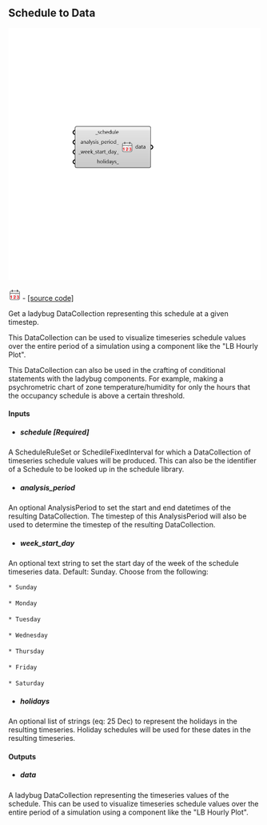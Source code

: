 ## Schedule to Data

![](../../images/components/Schedule_to_Data.png)

![](../../images/icons/Schedule_to_Data.png) - [[source code]](https://github.com/ladybug-tools/honeybee-grasshopper-energy/blob/master/honeybee_grasshopper_energy/src//HB%20Schedule%20to%20Data.py)


Get a ladybug DataCollection representing this schedule at a given timestep. 

This DataCollection can be used to visualize timeseries schedule values over the entire period of a simulation using a component like the "LB Hourly Plot". 

This DataCollection can also be used in the crafting of conditional statements with the ladybug components. For example, making a psychrometric chart of zone temperature/humidity for only the hours that the occupancy schedule is above a certain threshold. 



#### Inputs
* ##### schedule [Required]
A ScheduleRuleSet or SchedileFixedInterval for which a DataCollection of timeseries schedule values will be produced. This can also be the identifier of a Schedule to be looked up in the schedule library. 
* ##### analysis_period 
An optional AnalysisPeriod to set the start and end datetimes of the resulting DataCollection. The timestep of this AnalysisPeriod will also be used to determine the timestep of the resulting DataCollection. 
* ##### week_start_day 
An optional text string to set the start day of the week of the schedule timeseries data. Default: Sunday. Choose from the following: 

    * Sunday

    * Monday

    * Tuesday

    * Wednesday

    * Thursday

    * Friday

    * Saturday
* ##### holidays 
An optional list of strings (eq: 25 Dec) to represent the holidays in the resulting timeseries. Holiday schedules will be used for these dates in the resulting timeseries. 

#### Outputs
* ##### data
A ladybug DataCollection representing the timeseries values of the schedule. This can be used to visualize timeseries schedule values over the entire period of a simulation using a component like the "LB Hourly Plot". 
